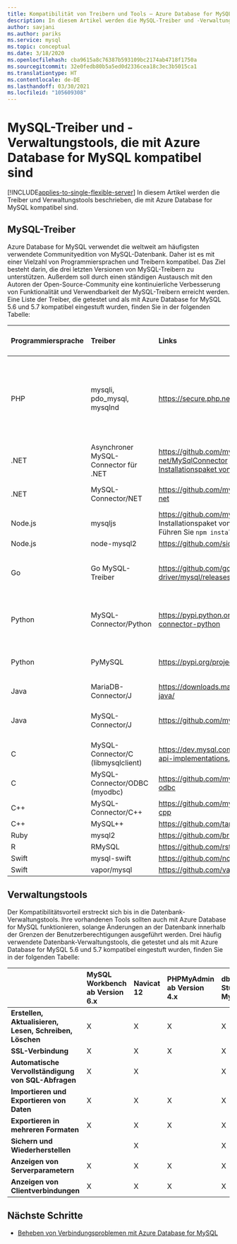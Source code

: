 ```yaml
---
title: Kompatibilität von Treibern und Tools – Azure Database for MySQL
description: In diesem Artikel werden die MySQL-Treiber und -Verwaltungstools beschrieben, die mit Azure Database for MySQL kompatibel sind.
author: savjani
ms.author: pariks
ms.service: mysql
ms.topic: conceptual
ms.date: 3/18/2020
ms.openlocfilehash: cba9615a8c76387b593109bc2174ab4718f1750a
ms.sourcegitcommit: 32e0fedb80b5a5ed0d2336cea18c3ec3b5015ca1
ms.translationtype: HT
ms.contentlocale: de-DE
ms.lasthandoff: 03/30/2021
ms.locfileid: "105609308"
---
```

# <a name="mysql-drivers-and-management-tools-compatible-with-azure-database-for-mysql"></a>MySQL-Treiber und -Verwaltungstools, die mit Azure Database for MySQL kompatibel sind
[!INCLUDE[applies-to-single-flexible-server](includes/applies-to-single-flexible-server.md)]
In diesem Artikel werden die Treiber und Verwaltungstools beschrieben, die mit Azure Database for MySQL kompatibel sind.

## <a name="mysql-drivers"></a>MySQL-Treiber
Azure Database for MySQL verwendet die weltweit am häufigsten verwendete Communityedition von MySQL-Datenbank. Daher ist es mit einer Vielzahl von Programmiersprachen und Treibern kompatibel. Das Ziel besteht darin, die drei letzten Versionen von MySQL-Treibern zu unterstützen. Außerdem soll durch einen ständigen Austausch mit den Autoren der Open-Source-Community eine kontinuierliche Verbesserung von Funktionalität und Verwendbarkeit der MySQL-Treibern erreicht werden. Eine Liste der Treiber, die getestet und als mit Azure Database for MySQL 5.6 und 5.7 kompatibel eingestuft wurden, finden Sie in der folgenden Tabelle:

| **Programmiersprache** | **Treiber** | **Links** | **Kompatible Versionen** | **Nicht kompatible Versionen** | **Hinweise** |
| :----------------------- | :--------- | :-------- | :---------------------- | :------------------------ | :-------- |
| PHP | mysqli, pdo_mysql, mysqlnd | https://secure.php.net/downloads.php | 5.5, 5.6, 7.x | 5.3 | Fügen Sie für PHP-7.0-Verbindungen mit SSL MySQLi das MYSQLI_CLIENT_SSL_DONT_VERIFY_SERVER_CERT in die Verbindungszeichenfolge ein. <br> ```mysqli_real_connect($conn, $host, $username, $password, $db_name, 3306, NULL, MYSQLI_CLIENT_SSL_DONT_VERIFY_SERVER_CERT);```<br> Für PDO legen Sie die Option ```PDO::MYSQL_ATTR_SSL_VERIFY_SERVER_CERT```auf FALSE fest.|
| .NET | Asynchroner MySQL-Connector für .NET | https://github.com/mysql-net/MySqlConnector <br> [Installationspaket von Nuget](https://www.nuget.org/packages/MySqlConnector/) | 0.27 und höher | 0.26.5 und früher | |
| .NET | MySQL-Connector/NET | https://github.com/mysql/mysql-connector-net | 6.6.3 ,7.0 ,8.0 |  | Bei einigen UTF8-fremden Windows-Systemen tritt unter Umständen ein Verbindungsfehler aufgrund eines Codierungsfehlers auf. |
| Node.js | mysqljs | https://github.com/mysqljs/mysql/ <br> Installationspaket von NPM:<br> Führen Sie `npm install mysql` von NPM aus. | 2.15 | 2.14.1 und früher | |
| Node.js | node-mysql2 | https://github.com/sidorares/node-mysql2 | 1.3.4+ | | |
| Go | Go MySQL-Treiber | https://github.com/go-sql-driver/mysql/releases | 1.3, 1.4 | 1.2 und früher | Verwenden Sie für Version 1.3 `allowNativePasswords=true` in der Verbindungszeichenfolge. Version 1.4 enthält eine Korrektur, sodass `allowNativePasswords=true` nicht mehr erforderlich ist. |
| Python | MySQL-Connector/Python | https://pypi.python.org/pypi/mysql-connector-python | 1.2.3, 2.0, 2.1, 2.2 verwenden 8.0.16+ mit MySQL 8.0  | 1.2.2 und früher | |
| Python | PyMySQL | https://pypi.org/project/PyMySQL/ | 0.7.11, 0.8.0, 0.8.1, 0.9.3+ | 0.9.0-0.9.2 (Regression in web2py) | |
| Java | MariaDB-Connector/J | https://downloads.mariadb.org/connector-java/ | 2.1, 2.0, 1.6 | 1.5.5 und früher | | 
| Java | MySQL-Connector/J | https://github.com/mysql/mysql-connector-j | 5.1.21+ verwendet 8.0.17+ mit MySQL 8.0 | 5.1.20 und früher | |
| C | MySQL-Connector/C (libmysqlclient) | https://dev.mysql.com/doc/refman/5.7/en/c-api-implementations.html | 6.0.2+ | | |
| C | MySQL-Connector/ODBC (myodbc) | https://github.com/mysql/mysql-connector-odbc | 3.51.29+ | | |
| C++ | MySQL-Connector/C++ | https://github.com/mysql/mysql-connector-cpp | 1.1.9+ | 1.1.3 und früher | | 
| C++ | MySQL++| https://github.com/tangentsoft/mysqlpp | 3.2.3+ | | |
| Ruby | mysql2 | https://github.com/brianmario/mysql2 | 0.4.10+ | | |
| R | RMySQL | https://github.com/rstats-db/RMySQL | 0.10.16+ | | |
| Swift | mysql-swift | https://github.com/novi/mysql-swift | 0.7.2+ | | |
| Swift | vapor/mysql | https://github.com/vapor/mysql-kit | 2.0.1+ | | |

## <a name="management-tools"></a>Verwaltungstools
Der Kompatibilitätsvorteil erstreckt sich bis in die Datenbank-Verwaltungstools. Ihre vorhandenen Tools sollten auch mit Azure Database for MySQL funktionieren, solange Änderungen an der Datenbank innerhalb der Grenzen der Benutzerberechtigungen ausgeführt werden. Drei häufig verwendete Datenbank-Verwaltungstools, die getestet und als mit Azure Database for MySQL 5.6 und 5.7 kompatibel eingestuft wurden, finden Sie in der folgenden Tabelle:

|                                     | **MySQL Workbench ab Version 6.x** | **Navicat 12** | **PHPMyAdmin ab Version 4.x** | **dbForge Studio for MySQL 9.0** |
| :---------------------------------- | :----------------------------- | :------------- | :-------------------------| :------------------------------- |
| **Erstellen, Aktualisieren, Lesen, Schreiben, Löschen** | X | X | X | X |
| **SSL-Verbindung** | X | X | X | X |
| **Automatische Vervollständigung von SQL-Abfragen** | X | X |  | X |
| **Importieren und Exportieren von Daten** | X | X | X | X |
| **Exportieren in mehreren Formaten** | X | X | X | X |
| **Sichern und Wiederherstellen** |  | X |  | X |
| **Anzeigen von Serverparametern** | X | X | X | X |
| **Anzeigen von Clientverbindungen** | X | X | X | X |

## <a name="next-steps"></a>Nächste Schritte

- [Beheben von Verbindungsproblemen mit Azure Database for MySQL](howto-troubleshoot-common-connection-issues.md)
